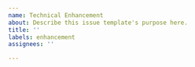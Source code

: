 ```yaml
---
name: Technical Enhancement
about: Describe this issue template's purpose here.
title: ''
labels: enhancement
assignees: ''

---
```



